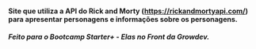 #### Site que utiliza a API do Rick and Morty (https://rickandmortyapi.com/) para apresentar personagens e informações sobre os personagens. 
##### Feito para o Bootcamp Starter+ - Elas no Front da Growdev.
